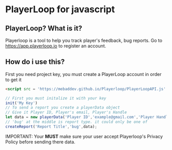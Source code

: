 # PlayerLoop for javascript
## PlayerLoop? What is it?
Playerloop is a tool to help you track player's feedback, bug reports.
Go to https://app.playerloop.io to register an account.
## How do i use this?

First you need project key, you must create a PlayerLoop account in order to get it
```html
<script src = 'https://mebaddev.github.io/Playerloop/PlayerLoopAPI.js' defer></script>
```
```javascript
// First you must initalize it with your key
init('My Key')
// To send a report you create a playerData object
// Give it Player ID, Player's email, Player's Handle
let data = new playerData('Player ID','example@gmail.com','Player Handle','Player name');
// 'bug' at the middle is report type. it could only be one of 
createReport('Report Title','bug',data);
```
IMPORTANT: Your **MUST** make sure your user accept Playerloop's Privacy Policy before sending there data.